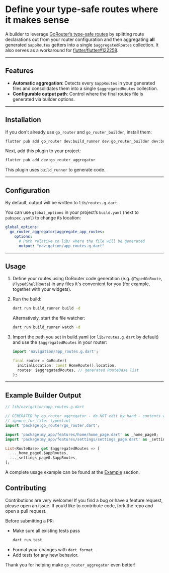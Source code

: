 # Define your type-safe routes where it makes sense

A builder to leverage [GoRouter’s type-safe routes](https://pub.dev/documentation/go_router/latest/topics/Type-safe%20routes-topic.html) by splitting route declarations out from your router configuration and
then aggregating **all** generated `$appRoutes` getters into a single `$aggregatedRoutes` collection. It also serves as a
workaround for [flutter/flutter#122258](https://github.com/flutter/flutter/issues/122258).

---

## Features

- **Automatic aggregation**: Detects every `$appRoutes` in your generated files and consolidates them into a
  single `$aggregatedRoutes` collection.
- **Configurable output path**: Control where the final routes file is generated via builder options.

---

## Installation

If you don't already use `go_router` and `go_router_builder`, install them:

```bash
flutter pub add go_router dev:build_runner dev:go_router_builder dev:build_verify
```

Next, add this plugin to your project:

```bash
flutter pub add dev:go_router_aggregator
```

This plugin uses `build_runner` to generate code.

---

## Configuration

By default, output will be written to `lib/routes.g.dart`.

You can use `global_options` in your project’s `build.yaml` (next to `pubspec.yaml`) to change its location:

```yaml
global_options:
  go_router_aggregator|aggregate_app_routes:
    options:
      # Path relative to lib/ where the file will be generated
      output: "navigation/app_routes.g.dart"
```

---

## Usage

1. Define your routes using GoRouter code generation (e.g. `@TypedGoRoute`, `@TypedShellRoute`) in any files it's
   convenient for you (for example, together with your widgets).

2. Run the build:
   ```bash
   dart run build_runner build -d
   ```

   Alternatively, start the file watcher:
   ```bash
   dart run build_runner watch -d
   ```

3. Import the path you set in build.yaml (or `lib/routes.g.dart` by default) and use the `$aggregatedRoutes` in your router:
   ```dart
   import 'navigation/app_routes.g.dart';

   final router = GoRouter(
     initialLocation: const HomeRoute().location,
     routes: $aggregatedRoutes, // generated RouteBase list
   );

---

## Example Builder Output

```dart
// lib/navigation/app_routes.g.dart

// GENERATED by go_router_aggregator - do NOT edit by hand - contents will be overridden
// ignore_for_file: type=lint
import 'package:go_router/go_router.dart';

import 'package:my_app/features/home/home_page.dart' as _home_page0;
import 'package:my_app/features/settings/settings_page.dart' as _settings_page0;

List<RouteBase> get $aggregatedRoutes => [
  ..._home_page0.$appRoutes,
  ..._settings_page0.$appRoutes,
];
```

A complete usage example can be found at the [Example](https://pub.dev/packages/go_router_aggregator/example) section.

## Contributing

Contributions are very welcome!
If you find a bug or have a feature request, please open an issue. 
If you’d like to contribute code, fork the repo and open a pull request.

Before submitting a PR:
* Make sure all existing tests pass
   ```bash
   dart run test
   ```
* Format your changes with `dart format .`
* Add tests for any new behavior.

Thank you for helping make `go_router_aggregator` even better!